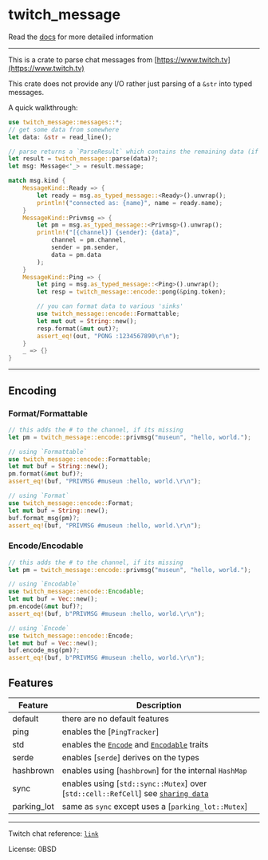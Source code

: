 # twitch_message

Read the [docs](https://docs.rs/twitch_message/latest/twitch_message) for more detailed information

---

This is a crate to parse chat messages from [https://www.twitch.tv](https://www.twitch.tv)

This crate does not provide any I/O rather just parsing of a `&str` into typed messages.

A quick walkthrough:

```rust
use twitch_message::messages::*;
// get some data from somewhere
let data: &str = read_line();

// parse returns a `ParseResult` which contains the remaining data (if any) and the parsed message
let result = twitch_message::parse(data)?;
let msg: Message<'_> = result.message;

match msg.kind {
    MessageKind::Ready => {
        let ready = msg.as_typed_message::<Ready>().unwrap();
        println!("connected as: {name}", name = ready.name);
    }
    MessageKind::Privmsg => {
        let pm = msg.as_typed_message::<Privmsg>().unwrap();
        println!("[{channel}] {sender}: {data}",
            channel = pm.channel,
            sender = pm.sender,
            data = pm.data
        );
    }
    MessageKind::Ping => {
        let ping = msg.as_typed_message::<Ping>().unwrap();
        let resp = twitch_message::encode::pong(&ping.token);

        // you can format data to various 'sinks'
        use twitch_message::encode::Formattable;
        let mut out = String::new();
        resp.format(&mut out)?;
        assert_eq!(out, "PONG :1234567890\r\n");
    }
    _ => {}
}
```

---

## Encoding

### Format/Formattable

```rust
// this adds the # to the channel, if its missing
let pm = twitch_message::encode::privmsg("museun", "hello, world.");

// using `Formattable`
use twitch_message::encode::Formattable;
let mut buf = String::new();
pm.format(&mut buf)?;
assert_eq!(buf, "PRIVMSG #museun :hello, world.\r\n");

// using `Format`
use twitch_message::encode::Format;
let mut buf = String::new();
buf.format_msg(pm)?;
assert_eq!(buf, "PRIVMSG #museun :hello, world.\r\n");
```

### Encode/Encodable

```rust
// this adds the # to the channel, if its missing
let pm = twitch_message::encode::privmsg("museun", "hello, world.");

// using `Encodable`
use twitch_message::encode::Encodable;
let mut buf = Vec::new();
pm.encode(&mut buf)?;
assert_eq!(buf, b"PRIVMSG #museun :hello, world.\r\n");

// using `Encode`
use twitch_message::encode::Encode;
let mut buf = Vec::new();
buf.encode_msg(pm)?;
assert_eq!(buf, b"PRIVMSG #museun :hello, world.\r\n");
```

## Features

| Feature     | Description                                                                                        |
| ----------- | -------------------------------------------------------------------------------------------------- |
| default     | there are no default features                                                                      |
| ping        | enables the [`PingTracker`]                                                                        |
| std         | enables the [`Encode`](crate::encode::Encode) and [`Encodable`](crate::encode::Encodable) traits   |
| serde       | enables [`serde`] derives on the types                                                             |
| hashbrown   | enables using [`hashbrown`] for the internal `HashMap`                                             |
| sync        | enables using [`std::sync::Mutex`] over [`std::cell::RefCell`] see [`sharing data`](#sharing-data) |
| parking_lot | same as `sync` except uses a [`parking_lot::Mutex`]                                                |

---

Twitch chat reference: [`link`](https://dev.twitch.tv/docs/irc/)

License: 0BSD
